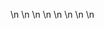 

















































\n
\n
\n
\n
\n
\n
\n
\n














































































































































































